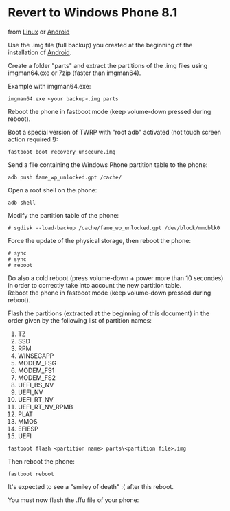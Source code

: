 # Revert to Windows Phone 8.1

from [Linux](/content/linux/README.md) or [Android](/content/android/README.md)

Use the .img file (full backup) you created at the beginning of the installation of [Android](/content/android/README.md).

Create a folder "parts" and extract the partitions of the .img files using imgman64.exe or 7zip (faster than imgman64).

Example with imgman64.exe:  
```
imgman64.exe <your backup>.img parts
```

Reboot the phone in fastboot mode (keep volume-down pressed during reboot).  

Boot a special version of TWRP with "root adb" activated (not touch screen action required !):
```
fastboot boot recovery_unsecure.img
```

Send a file containing the Windows Phone partition table to the phone:
```
adb push fame_wp_unlocked.gpt /cache/
```

Open a root shell on the phone:
```
adb shell
```

Modify the partition table of the phone:
```
# sgdisk --load-backup /cache/fame_wp_unlocked.gpt /dev/block/mmcblk0
```

Force the update of the physical storage, then reboot the phone:
```
# sync
# sync
# reboot
```

Do also a cold reboot (press volume-down + power more than 10 secondes) in order to correctly take into account the new partition table.  
Reboot the phone in fastboot mode (keep volume-down pressed during reboot).   

Flash the partitions (extracted at the beginning of this document) in the order given by the following list of partition names:

1. TZ
2. SSD
3. RPM
4. WINSECAPP
5. MODEM_FSG
6. MODEM_FS1
7. MODEM_FS2
8. UEFI_BS_NV
9. UEFI_NV
10. UEFI_RT_NV
11. UEFI_RT_NV_RPMB
12. PLAT
13. MMOS
14. EFIESP
15. UEFI

```
fastboot flash <partition name> parts\<partition file>.img
```

Then reboot the phone:
```
fastboot reboot
```

It's expected to see a "smiley of death" :( after this reboot.

You must now flash the .ffu file of your phone:

